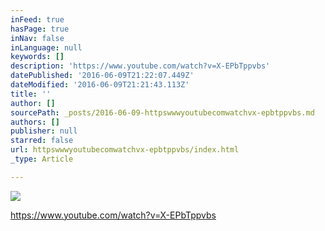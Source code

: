 ```yaml
---
inFeed: true
hasPage: true
inNav: false
inLanguage: null
keywords: []
description: 'https://www.youtube.com/watch?v=X-EPbTppvbs'
datePublished: '2016-06-09T21:22:07.449Z'
dateModified: '2016-06-09T21:21:43.113Z'
title: ''
author: []
sourcePath: _posts/2016-06-09-httpswwwyoutubecomwatchvx-epbtppvbs.md
authors: []
publisher: null
starred: false
url: httpswwwyoutubecomwatchvx-epbtppvbs/index.html
_type: Article

---
```

![](https://the-grid-user-content.s3-us-west-2.amazonaws.com/b9145a27-9353-498c-aea2-bf9e6a949cf4.jpg)

https://www.youtube.com/watch?v=X-EPbTppvbs